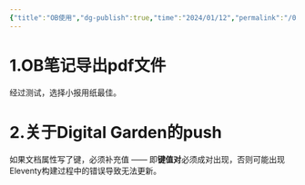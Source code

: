 ```yaml
---
{"title":"OB使用","dg-publish":true,"time":"2024/01/12","permalink":"/0-tips/ob/","dgPassFrontmatter":true}
---
```


# 1.OB笔记导出pdf文件
经过测试，选择小报用纸最佳。

# 2.关于Digital Garden的push
如果文档属性写了键，必须补充值 —— 即**键值对**必须成对出现，否则可能出现Eleventy构建过程中的错误导致无法更新。